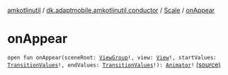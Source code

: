 [amkotlinutil](../../index.md) / [dk.adaptmobile.amkotlinutil.conductor](../index.md) / [Scale](index.md) / [onAppear](./on-appear.md)

# onAppear

`open fun onAppear(sceneRoot: `[`ViewGroup`](https://developer.android.com/reference/android/view/ViewGroup.html)`!, view: `[`View`](https://developer.android.com/reference/android/view/View.html)`!, startValues: `[`TransitionValues`](https://developer.android.com/reference/android/transition/TransitionValues.html)`!, endValues: `[`TransitionValues`](https://developer.android.com/reference/android/transition/TransitionValues.html)`!): `[`Animator`](https://developer.android.com/reference/android/animation/Animator.html)`!` [(source)](https://github.com/adaptmobile-organization/amkotlinutil/tree/master/amkotlinutil/src/main/java/dk/adaptmobile/amkotlinutil/conductor/Scale.java#L25)